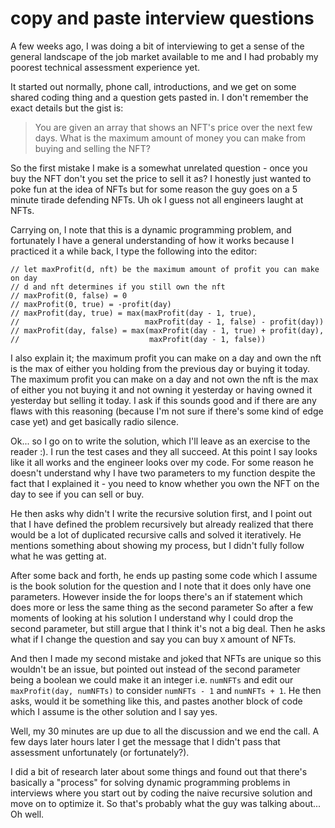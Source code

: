 # copy and paste interview questions

A few weeks ago, I was doing a bit of interviewing to get a sense of the general
landscape of the job market available to me and I had probably my poorest technical
assessment experience yet.

It started out normally, phone call, introductions, and we get on some shared coding
thing and a question gets pasted in. I don't remember the exact details but the gist
is:

> You are given an array that shows an NFT's price over the next few days. What
> is the maximum amount of money you can make from buying and selling the NFT?

So the first mistake I make is a somewhat unrelated question - once you buy the
NFT don't you set the price to sell it as? I honestly just wanted to poke fun at
the idea of NFTs but for some reason the guy goes on a 5 minute tirade defending
NFTs. Uh ok I guess not all engineers laught at NFTs.

Carrying on, I note that this is a dynamic programming problem, and fortunately I
have a general understanding of how it works because I practiced it a while back,
I type the following into the editor:

```text
// let maxProfit(d, nft) be the maximum amount of profit you can make on day
// d and nft determines if you still own the nft
// maxProfit(0, false) = 0
// maxProfit(0, true) = -profit(day)
// maxProfit(day, true) = max(maxProfit(day - 1, true),
//                            maxProfit(day - 1, false) - profit(day))
// maxProfit(day, false) = max(maxProfit(day - 1, true) + profit(day),
//                             maxProfit(day - 1, false))
```

I also explain it; the maximum profit you can make on a day and own the nft is the
max of either you holding from the previous day or buying it today. The maximum
profit you can make on a day and not own the nft is the max of either you not buying
it and not owning it yesterday or having owned it yesterday but selling it today.
I ask if this sounds good and if there are any flaws with this reasoning (because
I'm not sure if there's some kind of edge case yet) and get basically radio silence.

Ok... so I go on to write the solution, which I'll leave as an exercise to the reader
:). I run the test cases and they all succeed. At this point I say looks like it
all works and the engineer looks over my code. For some reason he doesn't understand
why I have two parameters to my function despite the fact that I explained it -
you need to know whether you own the NFT on the day to see if you can sell or buy.

He then asks why didn't I write the recursive solution first, and I point out that
I have defined the problem recursively but already realized that there would be a
lot of duplicated recursive calls and solved it iteratively. He mentions something
about showing my process, but I didn't fully follow what he was getting at.

After some back and forth, he ends up pasting some code which I assume is the book
solution for the question and I note that it does only have one parameters. However
inside the for loops there's an if statement which does more or less the same thing
as the second parameter So after a few moments of looking at his solution I understand
why I could drop the second parameter, but still argue that I think it's not a big
deal. Then he asks what if I change the question and say you can buy `X` amount
of NFTs.

And then I made my second mistake and joked that NFTs are unique so this wouldn't
be an issue, but pointed out instead of the second parameter being a boolean we could
make it an integer i.e. `numNFTs` and edit our `maxProfit(day, numNFTs)` to consider
`numNFTs - 1` and `numNFTs + 1`. He then asks, would it be something like this,
and pastes another block of code which I assume is the other solution and I say yes.

Well, my 30 minutes are up due to all the discussion and we end the call. A few
days later hours later I get the message that I didn't pass that assessment unfortunately
(or fortunately?).

I did a bit of research later about some things and found out that there's basically
a "process" for solving dynamic programming problems in interviews where you start
out by coding the naive recursive solution and move on to optimize it. So that's
probably what the guy was talking about... Oh well.
